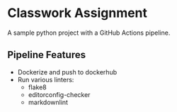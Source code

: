 # Classwork Assignment

A sample python project with a GitHub Actions pipeline.

## Pipeline Features

- Dockerize and push to dockerhub
- Run various linters:
  - flake8
  - editorconfig-checker
  - markdownlint
